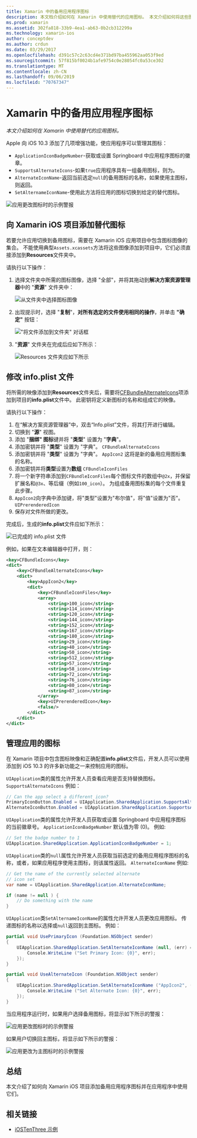 ```yaml
---
title: Xamarin 中的备用应用程序图标
description: 本文档介绍如何在 Xamarin 中使用替代的应用图标。 本文介绍如何将这些图标添加到 Xamarin iOS 项目，如何修改 info.plist 文件，以及如何以编程方式管理应用程序的图标。
ms.prod: xamarin
ms.assetid: 302fa818-33b9-4ea1-ab63-0b2cb312299a
ms.technology: xamarin-ios
author: conceptdev
ms.author: crdun
ms.date: 03/29/2017
ms.openlocfilehash: d391c57c2c63cd4e371bd97ba455962aa053f9ed
ms.sourcegitcommit: 57f815bf0024b1afe9754c0e28054fc0a53ce302
ms.translationtype: MT
ms.contentlocale: zh-CN
ms.lasthandoff: 09/06/2019
ms.locfileid: "70767347"
---
```

# <a name="alternate-app-icons-in-xamarinios"></a>Xamarin 中的备用应用程序图标

_本文介绍如何在 Xamarin 中使用替代的应用图标。_

Apple 向 iOS 10.3 添加了几项增强功能，使应用程序可以管理其图标：

- `ApplicationIconBadgeNumber`-获取或设置 Springboard 中应用程序图标的徽章。
- `SupportsAlternateIcons`-如果`true`应用程序具有一组备用图标，则为。
- `AlternateIconName`-返回当前选定`null`的备用图标的名称，如果使用主图标，则返回。
- `SetAlternameIconName`-使用此方法将应用的图标切换到给定的替代图标。

![](alternate-app-icons-images/icons04.png "应用更改图标时的示例警报")

<a name="Adding-Alternate-Icons" />

## <a name="adding-alternate-icons-to-a-xamarinios-project"></a>向 Xamarin iOS 项目添加替代图标

若要允许应用切换到备用图标，需要在 Xamarin iOS 应用项目中包含图标图像的集合。 不能使用典型`Assets.xcassets`方法将这些图像添加到项目中，它们必须直接添加到**Resources**文件夹中。

请执行以下操作：

1. 选择文件夹中所需的图标图像，选择 "全部"，并将其拖动到**解决方案资源管理器**中的 "**资源**" 文件夹中：

    ![](alternate-app-icons-images/icons00.png "从文件夹中选择图标图像")

2. 出现提示时，选择 "**复制**"，**对所有选定的文件使用相同的操作**，并单击 **"确定"** 按钮：

    ![](alternate-app-icons-images/icons02.png "\"将文件添加到文件夹\" 对话框")

3. "**资源**" 文件夹在完成后应如下所示：

    ![](alternate-app-icons-images/icons01.png "Resources 文件夹应如下所示")

<a name="Modifying-the-Info.plist-File" />

## <a name="modifying-the-infoplist-file"></a>修改 info.plist 文件

将所需的映像添加到**Resources**文件夹后，需要将[CFBundleAlternateIcons](https://developer.apple.com/library/content/documentation/General/Reference/InfoPlistKeyReference/Articles/CoreFoundationKeys.html#//apple_ref/doc/uid/TP40009249-SW13)项添加到项目的**info.plist**文件中。 此密钥将定义新图标的名称和组成它的映像。

请执行以下操作：

1. 在“解决方案资源管理器”中，双击“Info.plist”文件，将其打开进行编辑。
2. 切换到 "**源**" 视图。
3. 添加 "**捆绑" 图标**键并将 "**类型**" 设置为 "**字典**"。
4. 添加密钥并将 "**类型**" 设置为 "字典"。 `CFBundleAlternateIcons`
5. 添加密钥并将 "**类型**" 设置为 "字典"。 `AppIcon2` 这将是新的备用应用图标集的名称。
6. 添加密钥并将**类型**设置为**数组** `CFBundleIconFiles`
7. 将一个新字符串添加到`CFBundleIconFiles`每个图标文件的数组中`@2x`，并保留扩展名和`@3x`、等后缀（例如`100_icon`）。 为组成备用图标集的每个文件重复此步骤。
8. `AppIcon2`向字典中添加键，将"类型"设置为"布尔值"，将"值"设置为"否"。`UIPrerenderedIcon`
9. 保存对文件所做的更改。

完成后，生成的**info.plist**文件应如下所示：

![](alternate-app-icons-images/icons03.png "已完成的 info.plist 文件")

例如，如果在文本编辑器中打开，则：

```xml
<key>CFBundleIcons</key>
<dict>
    <key>CFBundleAlternateIcons</key>
    <dict>
        <key>AppIcon2</key>
        <dict>
            <key>CFBundleIconFiles</key>
            <array>
                <string>100_icon</string>
                <string>114_icon</string>
                <string>120_icon</string>
                <string>144_icon</string>
                <string>152_icon</string>
                <string>167_icon</string>
                <string>180_icon</string>
                <string>29_icon</string>
                <string>40_icon</string>
                <string>50_icon</string>
                <string>512_icon</string>
                <string>57_icon</string>
                <string>58_icon</string>
                <string>72_icon</string>
                <string>76_icon</string>
                <string>80_icon</string>
                <string>87_icon</string>
            </array>
            <key>UIPrerenderedIcon</key>
            <false/>
        </dict>
    </dict>
</dict>
```

<a name="Managing-the-Apps-Icon" />

## <a name="managing-the-apps-icon"></a>管理应用的图标 

在 Xamarin 项目中包含图标映像和正确配置**info.plist**文件后，开发人员可以使用添加到 iOS 10.3 的许多新功能之一来控制应用的图标。

`UIApplication`类的属性允许开发人员查看应用是否支持替换图标。 `SupportsAlternateIcons` 例如：

```csharp
// Can the app select a different icon?
PrimaryIconButton.Enabled = UIApplication.SharedApplication.SupportsAlternateIcons;
AlternateIconButton.Enabled = UIApplication.SharedApplication.SupportsAlternateIcons;
```

`UIApplication`类的属性允许开发人员获取或设置 Springboard 中应用程序图标的当前徽章号。 `ApplicationIconBadgeNumber` 默认值为零 (0)。 例如:

```csharp
// Set the badge number to 1
UIApplication.SharedApplication.ApplicationIconBadgeNumber = 1;
```

`UIApplication`类的`null`属性允许开发人员获取当前选定的备用应用程序图标的名称，或者，如果应用程序使用主图标，则该属性返回。 `AlternateIconName` 例如:

```csharp
// Get the name of the currently selected alternate
// icon set
var name = UIApplication.SharedApplication.AlternateIconName;

if (name != null ) {
    // Do something with the name
}
```

`UIApplication`类`SetAlternameIconName`的属性允许开发人员更改应用图标。 传递图标的名称以选择或`null`返回到主图标。 例如：

```csharp
partial void UsePrimaryIcon (Foundation.NSObject sender)
{
    UIApplication.SharedApplication.SetAlternateIconName (null, (err) => {
        Console.WriteLine ("Set Primary Icon: {0}", err);
    });
}

partial void UseAlternateIcon (Foundation.NSObject sender)
{
    UIApplication.SharedApplication.SetAlternateIconName ("AppIcon2", (err) => {
        Console.WriteLine ("Set Alternate Icon: {0}", err);
    });
}
```

当应用程序运行时，如果用户选择备用图标，将显示如下所示的警报：

![](alternate-app-icons-images/icons04.png "应用更改图标时的示例警报")

如果用户切换回主图标，将显示如下所示的警报：

![](alternate-app-icons-images/icons05.png "应用更改为主图标时的示例警报")

<a name="Summary" />

## <a name="summary"></a>总结

本文介绍了如何向 Xamarin iOS 项目添加备用应用程序图标并在应用程序中使用它们。

## <a name="related-links"></a>相关链接

- [iOSTenThree 示例](https://docs.microsoft.com/samples/xamarin/ios-samples/ios10-iostenthree/)
